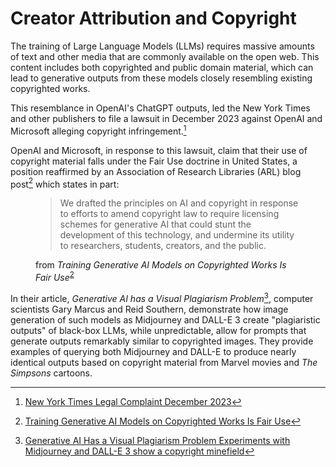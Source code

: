 # Creator Attribution and Copyright
The training of Large Language Models (LLMs) requires massive amounts of text and other 
media that are commonly available on the open web. This content includes both copyrighted 
and public domain material, which can lead to generative outputs from these models closely 
resembling existing copyrighted works. 

This resemblance in OpenAI's ChatGPT
outputs, led the New York Times and other publishers to file a 
lawsuit in December 2023 against OpenAI and Microsoft alleging copyright infringement.[^NYTIMES_SUE]  

OpenAI and Microsoft, in response to this lawsuit, claim that their use of copyright material
falls under the Fair Use doctrine in United States, a position reaffirmed by 
an Association of Research Libraries (ARL) blog post[^ACRL_RESPONSE] which states in part:

<figure>
  <blockquote class="blockquote">
   <p>
   We drafted the principles on AI and copyright in response to efforts to amend copyright 
   law to require licensing schemes for generative AI that could stunt the development of 
   this technology, and undermine its utility to researchers, students, creators, and the public.
   </p>
  </blockquote>
  <figcaption class="blockquote-footer" markdown="span">
   from <em>Training Generative AI Models on Copyrighted Works Is Fair Use</em><sup><a class="footnote-ref" href="#fn:ACRL_RESPONSE">2</a></sup>
  </figcaption>
</figure>

In their article, *Generative AI has a Visual Plagiarism Problem*[^GENAI_PLAGIARISM], computer
scientists Gary Marcus and Reid Southern, demonstrate how image generation of such models as 
Midjourney and DALL-E 3 create "plagiaristic outputs" of black-box LLMs, while unpredictable,
allow for prompts that generate outputs remarkably similar to copyrighted images. They 
provide examples of querying both Midjourney and DALL-E to produce nearly identical outputs based 
on copyright material from Marvel movies and *The Simpsons* cartoons.


[^NYTIMES_SUE]: [New York Times Legal Complaint December 2023](https://nytco-assets.nytimes.com/2023/12/NYT_Complaint_Dec2023.pdf)
[^ACRL_RESPONSE]: [Training Generative AI Models on Copyrighted Works Is Fair Use](https://www.arl.org/blog/training-generative-ai-models-on-copyrighted-works-is-fair-use/)
[^GENAI_PLAGIARISM]:  [Generative AI Has a Visual Plagiarism Problem Experiments with Midjourney and DALL-E 3 show a copyright minefield](https://spectrum.ieee.org/midjourney-copyright)


